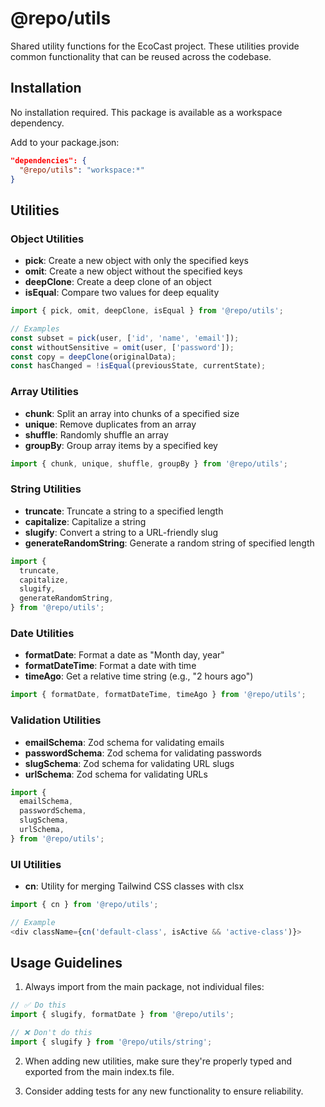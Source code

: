 # @repo/utils

Shared utility functions for the EcoCast project. These utilities provide common functionality that can be reused across the codebase.

## Installation

No installation required. This package is available as a workspace dependency.

Add to your package.json:

```json
"dependencies": {
  "@repo/utils": "workspace:*"
}
```

## Utilities

### Object Utilities

- **pick**: Create a new object with only the specified keys
- **omit**: Create a new object without the specified keys
- **deepClone**: Create a deep clone of an object
- **isEqual**: Compare two values for deep equality

```typescript
import { pick, omit, deepClone, isEqual } from '@repo/utils';

// Examples
const subset = pick(user, ['id', 'name', 'email']);
const withoutSensitive = omit(user, ['password']);
const copy = deepClone(originalData);
const hasChanged = !isEqual(previousState, currentState);
```

### Array Utilities

- **chunk**: Split an array into chunks of a specified size
- **unique**: Remove duplicates from an array
- **shuffle**: Randomly shuffle an array
- **groupBy**: Group array items by a specified key

```typescript
import { chunk, unique, shuffle, groupBy } from '@repo/utils';
```

### String Utilities

- **truncate**: Truncate a string to a specified length
- **capitalize**: Capitalize a string
- **slugify**: Convert a string to a URL-friendly slug
- **generateRandomString**: Generate a random string of specified length

```typescript
import {
  truncate,
  capitalize,
  slugify,
  generateRandomString,
} from '@repo/utils';
```

### Date Utilities

- **formatDate**: Format a date as "Month day, year"
- **formatDateTime**: Format a date with time
- **timeAgo**: Get a relative time string (e.g., "2 hours ago")

```typescript
import { formatDate, formatDateTime, timeAgo } from '@repo/utils';
```

### Validation Utilities

- **emailSchema**: Zod schema for validating emails
- **passwordSchema**: Zod schema for validating passwords
- **slugSchema**: Zod schema for validating URL slugs
- **urlSchema**: Zod schema for validating URLs

```typescript
import {
  emailSchema,
  passwordSchema,
  slugSchema,
  urlSchema,
} from '@repo/utils';
```

### UI Utilities

- **cn**: Utility for merging Tailwind CSS classes with clsx

```typescript
import { cn } from '@repo/utils';

// Example
<div className={cn('default-class', isActive && 'active-class')}>
```

## Usage Guidelines

1. Always import from the main package, not individual files:

```typescript
// ✅ Do this
import { slugify, formatDate } from '@repo/utils';

// ❌ Don't do this
import { slugify } from '@repo/utils/string';
```

2. When adding new utilities, make sure they're properly typed and exported from the main index.ts file.

3. Consider adding tests for any new functionality to ensure reliability.
